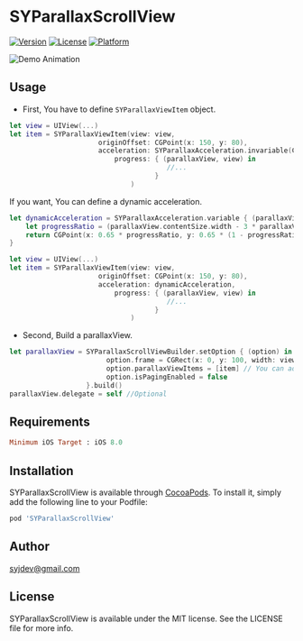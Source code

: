 # SYParallaxScrollView

[![Version](https://img.shields.io/cocoapods/v/SYParallaxScrollView.svg?style=flat)](http://cocoapods.org/pods/SYParallaxScrollView)
[![License](https://img.shields.io/cocoapods/l/SYParallaxScrollView.svg?style=flat)](http://cocoapods.org/pods/SYParallaxScrollView)
[![Platform](https://img.shields.io/cocoapods/p/SYParallaxScrollView.svg?style=flat)](http://cocoapods.org/pods/SYParallaxScrollView)

![Demo Animation](https://imgur.com/kOxmsHr.gif "Demo")


## Usage

- First, You have to define `SYParallaxViewItem` object.

```swift
let view = UIView(...)
let item = SYParallaxViewItem(view: view,
                      originOffset: CGPoint(x: 150, y: 80),
                      acceleration: SYParallaxAcceleration.invariable(CGPoint(x: 1, y: 1)),
                          progress: { (parallaxView, view) in
                                       //...
                                    }
                              )
```

If you want, You can define a dynamic acceleration.

```swift
let dynamicAcceleration = SYParallaxAcceleration.variable { (parallaxView, view) -> CGPoint in
	let progressRatio = (parallaxView.contentSize.width - 3 * parallaxView.contentOffset.x) / parallaxView.contentSize.width
	return CGPoint(x: 0.65 * progressRatio, y: 0.65 * (1 - progressRatio))
}

let view = UIView(...)
let item = SYParallaxViewItem(view: view,
                      originOffset: CGPoint(x: 150, y: 80),
                      acceleration: dynamicAcceleration,
                          progress: { (parallaxView, view) in
                                       //...
                                    }
                              )
```

- Second, Build a parallaxView.

```swift
let parallaxView = SYParallaxScrollViewBuilder.setOption { (option) in
                        option.frame = CGRect(x: 0, y: 100, width: view.frame.size.width, height: view.frame.size.height - 100)
                        option.parallaxViewItems = [item] // You can add more items.
                        option.isPagingEnabled = false
                   }.build()
parallaxView.delegate = self //Optional
```

## Requirements

```ruby
Minimum iOS Target : iOS 8.0
```

## Installation

SYParallaxScrollView is available through [CocoaPods](http://cocoapods.org). To install
it, simply add the following line to your Podfile:

```ruby
pod 'SYParallaxScrollView'
```

## Author

syjdev@gmail.com

## License

SYParallaxScrollView is available under the MIT license. See the LICENSE file for more info.
